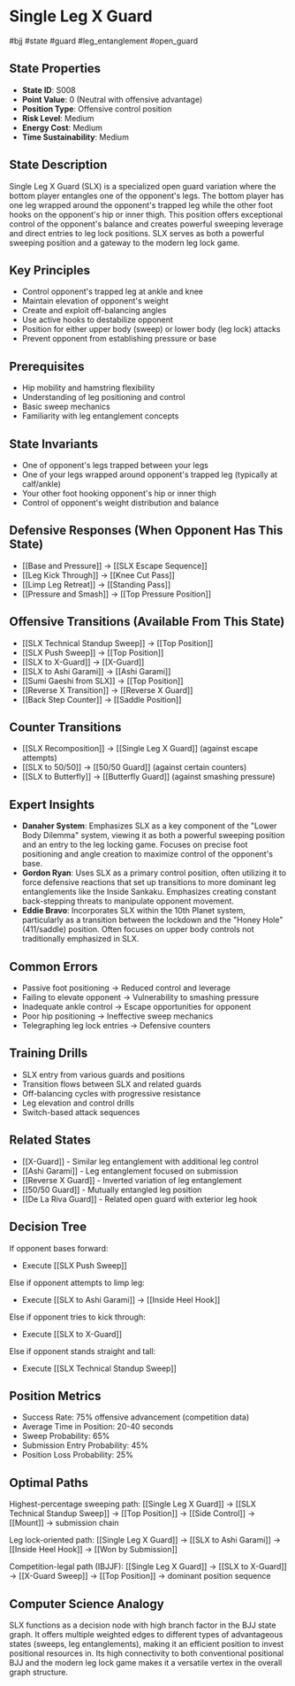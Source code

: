 # Single Leg X Guard
#bjj #state #guard #leg_entanglement #open_guard

## State Properties
- **State ID**: S008
- **Point Value**: 0 (Neutral with offensive advantage)
- **Position Type**: Offensive control position
- **Risk Level**: Medium
- **Energy Cost**: Medium
- **Time Sustainability**: Medium

## State Description
Single Leg X Guard (SLX) is a specialized open guard variation where the bottom player entangles one of the opponent's legs. The bottom player has one leg wrapped around the opponent's trapped leg while the other foot hooks on the opponent's hip or inner thigh. This position offers exceptional control of the opponent's balance and creates powerful sweeping leverage and direct entries to leg lock positions. SLX serves as both a powerful sweeping position and a gateway to the modern leg lock game.

## Key Principles
- Control opponent's trapped leg at ankle and knee
- Maintain elevation of opponent's weight
- Create and exploit off-balancing angles
- Use active hooks to destabilize opponent
- Position for either upper body (sweep) or lower body (leg lock) attacks
- Prevent opponent from establishing pressure or base

## Prerequisites
- Hip mobility and hamstring flexibility
- Understanding of leg positioning and control
- Basic sweep mechanics
- Familiarity with leg entanglement concepts

## State Invariants
- One of opponent's legs trapped between your legs
- One of your legs wrapped around opponent's trapped leg (typically at calf/ankle)
- Your other foot hooking opponent's hip or inner thigh
- Control of opponent's weight distribution and balance

## Defensive Responses (When Opponent Has This State)
- [[Base and Pressure]] → [[SLX Escape Sequence]]
- [[Leg Kick Through]] → [[Knee Cut Pass]]
- [[Limp Leg Retreat]] → [[Standing Pass]]
- [[Pressure and Smash]] → [[Top Pressure Position]]

## Offensive Transitions (Available From This State)
- [[SLX Technical Standup Sweep]] → [[Top Position]]
- [[SLX Push Sweep]] → [[Top Position]]
- [[SLX to X-Guard]] → [[X-Guard]]
- [[SLX to Ashi Garami]] → [[Ashi Garami]]
- [[Sumi Gaeshi from SLX]] → [[Top Position]]
- [[Reverse X Transition]] → [[Reverse X Guard]]
- [[Back Step Counter]] → [[Saddle Position]]

## Counter Transitions
- [[SLX Recomposition]] → [[Single Leg X Guard]] (against escape attempts)
- [[SLX to 50/50]] → [[50/50 Guard]] (against certain counters)
- [[SLX to Butterfly]] → [[Butterfly Guard]] (against smashing pressure)

## Expert Insights
- **Danaher System**: Emphasizes SLX as a key component of the "Lower Body Dilemma" system, viewing it as both a powerful sweeping position and an entry to the leg locking game. Focuses on precise foot positioning and angle creation to maximize control of the opponent's base.
- **Gordon Ryan**: Uses SLX as a primary control position, often utilizing it to force defensive reactions that set up transitions to more dominant leg entanglements like the Inside Sankaku. Emphasizes creating constant back-stepping threats to manipulate opponent movement.
- **Eddie Bravo**: Incorporates SLX within the 10th Planet system, particularly as a transition between the lockdown and the "Honey Hole" (411/saddle) position. Often focuses on upper body controls not traditionally emphasized in SLX.

## Common Errors
- Passive foot positioning → Reduced control and leverage
- Failing to elevate opponent → Vulnerability to smashing pressure
- Inadequate ankle control → Escape opportunities for opponent
- Poor hip positioning → Ineffective sweep mechanics
- Telegraphing leg lock entries → Defensive counters

## Training Drills
- SLX entry from various guards and positions
- Transition flows between SLX and related guards
- Off-balancing cycles with progressive resistance
- Leg elevation and control drills
- Switch-based attack sequences

## Related States
- [[X-Guard]] - Similar leg entanglement with additional leg control
- [[Ashi Garami]] - Leg entanglement focused on submission
- [[Reverse X Guard]] - Inverted variation of leg entanglement
- [[50/50 Guard]] - Mutually entangled leg position
- [[De La Riva Guard]] - Related open guard with exterior leg hook

## Decision Tree
If opponent bases forward:
- Execute [[SLX Push Sweep]]

Else if opponent attempts to limp leg:
- Execute [[SLX to Ashi Garami]] → [[Inside Heel Hook]]

Else if opponent tries to kick through:
- Execute [[SLX to X-Guard]]

Else if opponent stands straight and tall:
- Execute [[SLX Technical Standup Sweep]]

## Position Metrics
- Success Rate: 75% offensive advancement (competition data)
- Average Time in Position: 20-40 seconds
- Sweep Probability: 65%
- Submission Entry Probability: 45%
- Position Loss Probability: 25%

## Optimal Paths
Highest-percentage sweeping path:
[[Single Leg X Guard]] → [[SLX Technical Standup Sweep]] → [[Top Position]] → [[Side Control]] → [[Mount]] → submission chain

Leg lock-oriented path:
[[Single Leg X Guard]] → [[SLX to Ashi Garami]] → [[Inside Heel Hook]] → [[Won by Submission]]

Competition-legal path (IBJJF):
[[Single Leg X Guard]] → [[SLX to X-Guard]] → [[X-Guard Sweep]] → [[Top Position]] → dominant position sequence

## Computer Science Analogy
SLX functions as a decision node with high branch factor in the BJJ state graph. It offers multiple weighted edges to different types of advantageous states (sweeps, leg entanglements), making it an efficient position to invest positional resources in. Its high connectivity to both conventional positional BJJ and the modern leg lock game makes it a versatile vertex in the overall graph structure.
